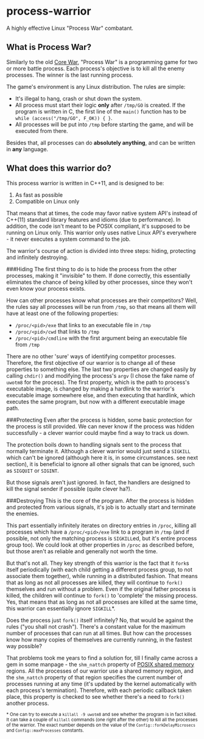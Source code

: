 process-warrior
===============

A highly effective Linux "Process War" combatant.

What is Process War?
--------------------
Similarly to the old [Core War](http://en.wikipedia.org/wiki/Core_War), "Process War" is a programming game for two or more battle process. Each process's objective is to kill all the enemy processes. The winner is the last running process.

The game's environment is any Linux distribution. The rules are simple:
* It's illegal to hang, crash or shut down the system.
* All process must start their logic **only** after `/tmp/GO` is created. If the program is written in C, the first line of the `main()` function has to be `while (access("/tmp/GO", F_OK)) { }`.
* All processes will be put into `/tmp` before starting the game, and will be executed from there.

Besides that, all processes can do **absolutely anything**, and can be written in **any** language.

What does this warrior do?
--------------------------
This process warrior is written in C++11, and is designed to be:

1. As fast as possible
2. Compatible on Linux only

That means that at times, the code may favor native system API's instead of C++(11) standard library features and idioms (due to performance). In addition, the code isn't meant to be POSIX compliant, it's supposed to be running on Linux only. This warrior only uses native Linux API's everywhere - it never executes a system command to the job.

The warrior's course of action is divided into three steps: hiding, protecting and infinitely destroying.

###Hiding
The first thing to do is to hide the process from the other processes, making it "invisible" to them. If done correctly, this essentially eliminates the chance of being killed by other processes, since they won't even know your process exists. 

How can other processes know what processes are their competitors? Well, the rules say all processes will be run from `/tmp`, so that means all them will have at least one of the following properties:
* `/proc/<pid>/exe` that links to an executable file in `/tmp`
* `/proc/<pid>/cwd` that links to `/tmp`
* `/proc/<pid>/cmdline` with the first argument being an executable file from `/tmp`

There are no other 'sure' ways of identifying competitor processes. Therefore, the first objective of our warrior is to change all of these properties to something else. The last two properties are changed easily by calling `chdir()` and modifying the process's `argv` (I chose the fake name of `uwotm8` for the process). The first property, which is the path to process's executable image, is changed by making a hardlink to the warrior's executable image somewhere else, and then executing that hardlink, which executes the same program, but now with a different executable image path.

###Protecting
Even after the process is hidden, some basic protection for the process is still provided. We can never know if the process was hidden successfully - a clever warrior could maybe find a way to track us down.

The protection boils down to handling signals sent to the process that normally terminate it. Although a clever warrior would just send a `SIGKILL` which can't be ignored (although here it is, in some circumstances. see next section), it is beneficial to ignore all other signals that can be ignored, such as `SIGQUIT` or `SIGINT`.

But those signals aren't just ignored. In fact, the handlers are designed to kill the signal sender if possible (quite clever ha?).

###Destroying
This is the core of the program. After the process is hidden and protected from various signals, it's job is to actually start and terminate the enemies.

This part essentially infinitely iterates on directory entries in `/proc`, killing all processes which have a `/proc/<pid>/exe` link to a program in `/tmp` (and if possible, not only the matching process is `SIGKILL`ed, but it's entire process group too). We could look at other properties in `/proc` as described before, but those aren't as reliable and generally not worth the time. 

But that's not all. They key strength of this warrior is the fact that it `fork`s itself periodically (with each child getting a different process group, to not associate them together), while running in a distributed fashion. That means that as long as not all processes are killed, they will continue to `fork()` themselves and run without a problem. Even if the original father process is killed, the children will continue to `fork()` to 'complete' the missing process. Yes, that means that as long as not all processes are killed at the same time, this warrior can essentially ignore `SIGKILL`*.

Does the process just `fork()` itself infinitely? No, that would be against the rules ("you shall not crash"). There's a constant value for the maximum number of processes that can run at all times. But how can the processes know how many copies of themselves are currently running, in the fastest way possible?

That problems took me years to find a solution for, till I finally came across a gem in some manpage - the `shm_nattch` property of [POSIX shared memory](http://man7.org/linux/man-pages/man7/shm_overview.7.html) regions. All the processes of our warrior use a shared memory region, and the `shm_nattch` property of that region specifies the current number of processes running at any time (it's updated by the kernel automatically with each process's termination). Therefore, with each periodic callback taken place, this property is checked to see whether there's a need to `fork()` another process.

<sub>* One can try to execute a `killall -9 uwotm8` and see whether the program is in fact killed. It can take a couple of `killall` commands (one right after the other) to kill all the processes of the warrior. The exact number depends on the value of the `Config::forkDelayMicrosecs` and `Config::maxProcesses` constants.</sub>
